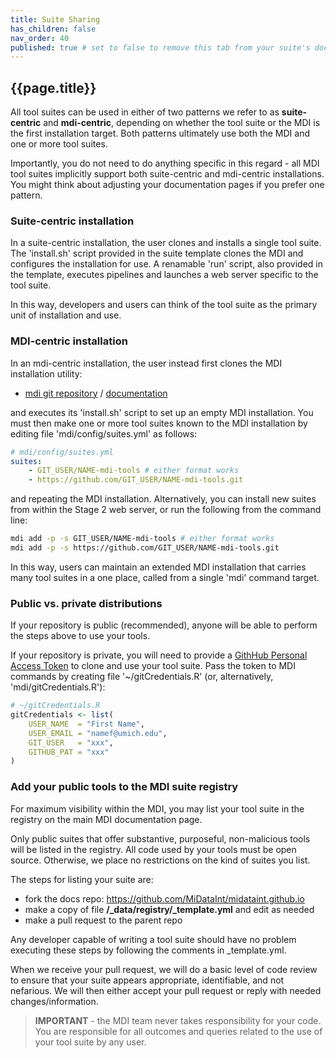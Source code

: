 ```yaml
---
title: Suite Sharing
has_children: false
nav_order: 40
published: true # set to false to remove this tab from your suite's doc site
---
```


## {{page.title}}

All tool suites can be used in either of two patterns we refer to as **suite-centric** and
**mdi-centric**, depending on whether the tool suite or the MDI is the first installation target.
Both patterns ultimately use both the MDI and one or more tool suites.

Importantly, you do not need to do anything specific in this regard - all
MDI tool suites implicitly support both suite-centric and mdi-centric installations.
You might think about adjusting your documentation pages if you prefer one pattern.

### Suite-centric installation

In a suite-centric installation, the user clones and installs a single tool suite.
The 'install.sh' script provided in the suite template clones the MDI and configures
the installation for use. A renamable 'run' script, also provided in the template, executes 
pipelines and launches a web server specific to the tool suite.

In this way, developers and users can think of the tool suite as the primary unit of 
installation and use.

### MDI-centric installation

In an mdi-centric installation, the user instead first clones the MDI installation utility:

- [mdi git repository](https://github.com/MiDataInt/mdi) /
  [documentation](/mdi)

and executes its 'install.sh' script to set up an empty MDI installation. 
You must then make one or more tool suites known to the MDI installation by editing file 
'mdi/config/suites.yml' as follows:

```yml
# mdi/config/suites.yml
suites:
    - GIT_USER/NAME-mdi-tools # either format works
    - https://github.com/GIT_USER/NAME-mdi-tools.git
```

and repeating the MDI installation.
Alternatively, you can install new suites from within the Stage 2 web server, 
or run the following from the command line:

```bash
mdi add -p -s GIT_USER/NAME-mdi-tools # either format works
mdi add -p -s https://github.com/GIT_USER/NAME-mdi-tools.git
```

In this way, users can maintain an extended MDI installation that carries
many tool suites in a one place, called from a single 'mdi' command target.

### Public vs. private distributions

If your repository is public (recommended), anyone will be able to perform the steps
above to use your tools. 

If your repository is private, you will need to provide a 
[GithHub Personal Access Token](https://docs.github.com/en/authentication/keeping-your-account-and-data-secure/creating-a-personal-access-token)
to clone and use your tool suite. Pass the token to MDI commands by creating file 
'~/gitCredentials.R' (or, alternatively, 'mdi/gitCredentials.R'):

```r
# ~/gitCredentials.R
gitCredentials <- list(
    USER_NAME  = "First Name",
    USER_EMAIL = "namef@umich.edu",
    GIT_USER   = "xxx",
    GITHUB_PAT = "xxx"
)
```

### Add your public tools to the MDI suite registry

For maximum visibility within the MDI, you may list your tool suite
in the registry on the main MDI documentation page. 

Only public suites that offer substantive, purposeful, non-malicious tools 
will be listed in the registry. All code used by your tools must be open source. 
Otherwise, we place no restrictions on the kind of suites you list. 

The steps for listing your suite are:
- fork the docs repo: <https://github.com/MiDataInt/midataint.github.io>
- make a copy of file **/_data/registry/_template.yml** and edit as needed
- make a pull request to the parent repo

Any developer capable of writing a tool suite should have no problem
executing these steps by following the comments in _template.yml.

When we receive your pull request, we will do a basic level of code review
to ensure that your suite appears appropriate, identifiable, and not nefarious. 
We will then either accept your pull request or reply with needed changes/information.

> **IMPORTANT** - the MDI team never takes responsibility for your code. You are
> responsible for all outcomes and queries related to the use of your tool suite by any user.
